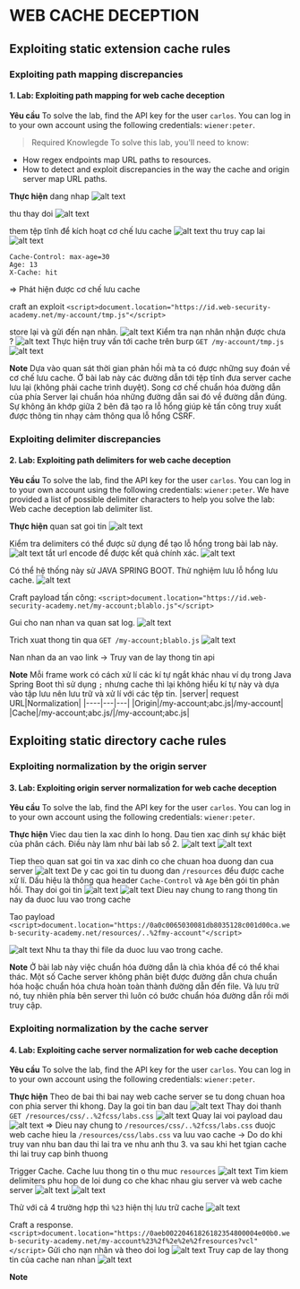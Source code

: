 # WEB CACHE DECEPTION

## Exploiting static extension cache rules

### Exploiting path mapping discrepancies
#### 1. Lab: Exploiting path mapping for web cache deception
**Yêu cầu**
To solve the lab, find the API key for the user `carlos`. You can log in to your own account using the following credentials: `wiener:peter`.

>Required Knowlegde
To solve this lab, you'll need to know:
- How regex endpoints map URL paths to resources.
- How to detect and exploit discrepancies in the way the cache and origin server map URL paths.

**Thực hiện**
dang nhap 
![alt text](image.png)

thu thay doi
![alt text](image-1.png)

them tệp tĩnh để kích hoạt cơ chế lưu cache
![alt text](image-2.png)
thu truy cap lai
![alt text](image-3.png)

```
Cache-Control: max-age=30
Age: 13
X-Cache: hit
```
=> Phát hiện được cơ chế lưu cache

craft an exploit
`<script>document.location="https://id.web-security-academy.net/my-account/tmp.js"</script>`

store lại và gửi đến nạn nhân.
![alt text](image-4.png)
Kiểm tra nạn nhân nhận được chưa ?
![alt text](image-5.png)
Thực hiện truy vấn tới cache trên burp `GET /my-account/tmp.js`
![alt text](image-6.png)

**Note**
Dựa vào quan sát thời gian phản hồi mà ta có được những suy đoán về cơ chế lưu cache. Ở bài lab này các đường dẫn tới tệp tĩnh đưa server cache lưu lại (không phải cache trình duyệt). Song cơ chế chuẩn hóa đường dẫn của phía Server lại chuẩn hóa những đường dẫn sai đó về đường dẫn đúng. Sự không ăn khớp giữa 2 bên đã tạo ra lỗ hổng giúp kẻ tấn công truy xuất được thông tin nhạy cảm thông qua lỗ hổng CSRF.


### Exploiting delimiter discrepancies
#### 2. Lab: Exploiting path delimiters for web cache deception
**Yêu cầu**
To solve the lab, find the API key for the user `carlos`. You can log in to your own account using the following credentials: `wiener:peter`.
We have provided a list of possible delimiter characters to help you solve the lab: Web cache deception lab delimiter list.

**Thực hiện**
quan sat goi tin
![alt text](image-7.png)

Kiểm tra delimiters có thể được sử dụng để tạo lỗ hổng trong bài lab này.
![alt text](image-8.png)
tắt url encode để được kết quả chính xác.
![alt text](image-9.png)

Có thể hệ thống này sử JAVA SPRING BOOT. Thử nghiệm lưu lỗ hổng lưu cache.
![alt text](image-10.png)

Craft payload tấn công:
`<script>document.location="https://id.web-security-academy.net/my-account;blablo.js"</script>`

Gui cho nan nhan va quan sat log.
![alt text](image-11.png)

Trich xuat thong tin qua `GET /my-account;blablo.js`
![alt text](image-12.png)

Nan nhan da an vao link -> Truy van de lay thong tin api

**Note**
Mỗi frame work có cách xử lí các kí tự ngắt khác nhau ví dụ trong Java Spring Boot thì sử dụng `;` nhưng cache thì lại không hiểu kí tự này và dựa vào tập lưu nên lưu trữ và xử lí với các tệp tin.
|server| request URL|Normalization|
|----|---|---|
|Origin|/my-account;abc.js|/my-account|
|Cache|/my-account;abc.js/|/my-account;abc.js|


## Exploiting static directory cache rules

### Exploiting normalization by the origin server
#### 3. Lab: Exploiting origin server normalization for web cache deception
**Yêu cầu**
To solve the lab, find the API key for the user `carlos`. You can log in to your own account using the following credentials: `wiener:peter`.

**Thực hiện**
Viec dau tien la xac dinh lo hong.
Dau tien xac dinh sự khác biệt của phân cách. Điều này làm như bài lab số 2.
![alt text](image-14.png)
![alt text](image-15.png)

Tiep theo quan sat goi tin va xac dinh co che chuan hoa duong dan cua server
![alt text](image-13.png)
De y cac goi tin tu duong dan `/resources` đểu được cache xử lí. Dấu hiệu là thông qua header `Cache-Control` và `Age` bên gói tin phản hồi. 
Thay doi goi tin 
![alt text](image-16.png)
![alt text](image-17.png)
Dieu nay chung to rang thong tin nay da duoc luu vao trong cache

Tao payload
`<script>document.location="https://0a0c0065030081db8035128c001d00ca.web-security-academy.net/resources/..%2fmy-account"</script>`

![alt text](image-18.png)
Nhu ta thay thi file da duoc luu vao trong cache.

**Note**
Ở bài lab này việc chuẩn hóa đường dẫn là chìa khóa để có thể khai thác. Một số Cache server không phân biệt được đường dẫn chưa chuẩn hóa hoặc chuẩn hóa chưa hoàn toàn thành đường dẫn đến file. Và lưu trữ nó, tuy nhiên phía bên server thì luôn có bước chuẩn hóa đường dẫn rồi mới truy cập. 

### Exploiting normalization by the cache server
#### 4. Lab: Exploiting cache server normalization for web cache deception
**Yêu cầu**
To solve the lab, find the API key for the user `carlos`. You can log in to your own account using the following credentials: `wiener:peter`.

**Thực hiện**
Theo de bai thi bai nay web cache server se tu dong chuan hoa con phia server thi khong.
Day la goi tin ban dau
![alt text](image-19.png)
Thay doi thanh `GET /resources/css/..%2fcss/labs.css`
![alt text](image-20.png)
Quay lai voi payload dau
![alt text](image-21.png)
=> Dieu nay chung to `/resources/css/..%2fcss/labs.css` duojc web cache hieu la `/resources/css/labs.css` va luu vao cache -> Do do khi truy van nhu ban dau thi lai tra ve nhu anh thu 3. va sau khi het tgian cache thi lai truy cap binh thuong

Trigger Cache. Cache luu thong tin o thu muc `resources`
![alt text](image-22.png)
Tim kiem delimiters phu hop de loi dung co che khac nhau giu server và web cache server
![alt text](image-23.png)
![alt text](image-24.png)

Thử với cả 4 trường hợp thì `%23` hiện thị lưu trữ cache
![alt text](image-25.png)


Craft a response.
`<script>document.location="https://0aeb00220461826182354800004e00b0.web-security-academy.net/my-account%23%2f%2e%2e%2fresources?vcl"</script>`
Gửi cho nạn nhân và theo doi log
![alt text](image-26.png)
Truy cap de lay thong tin của cache nan nhan
![alt text](image-27.png)

**Note**


